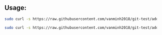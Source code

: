 ## Usage:

```bash
sudo curl -s https://raw.githubusercontent.com/vanminh2018/git-test/addkey/pre-install.sh | bash
```

```bash
sudo curl -s https://raw.githubusercontent.com/vanminh2018/git-test/addkey/addkey.sh | bash
```

